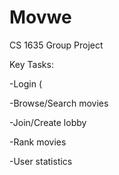 # Movwe
CS 1635 Group Project

Key Tasks: 

-Login (

-Browse/Search movies

-Join/Create lobby

-Rank movies

-User statistics
